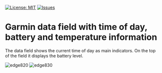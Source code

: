 [![License: MIT](https://img.shields.io/badge/License-MIT-yellow.svg)](https://opensource.org/licenses/MIT)
[![Issues](https://img.shields.io/github/issues/peregin/connectiq-time-battery.svg)](https://github.com/peregin/connectiq-time-battery/issues)

Garmin data field with time of day, battery and temperature information
=========================================================

The data field shows the current time of day as main indicators.
On the top of the field it displays the battery level.

![edge820](https://raw.github.com/peregin/connectiq-time-battery/master/doc/edge820.png "edge820")
![edge830](https://raw.github.com/peregin/connectiq-time-battery/master/doc/edge830.png "edge830")
